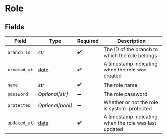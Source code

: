 # Role


## Fields

| Field                                                                | Type                                                                 | Required                                                             | Description                                                          |
| -------------------------------------------------------------------- | -------------------------------------------------------------------- | -------------------------------------------------------------------- | -------------------------------------------------------------------- |
| `branch_id`                                                          | *str*                                                                | :heavy_check_mark:                                                   | The ID of the branch to which the role belongs<br/>                  |
| `created_at`                                                         | [date](https://docs.python.org/3/library/datetime.html#date-objects) | :heavy_check_mark:                                                   | A timestamp indicating when the role was created<br/>                |
| `name`                                                               | *str*                                                                | :heavy_check_mark:                                                   | The role name<br/>                                                   |
| `password`                                                           | *Optional[str]*                                                      | :heavy_minus_sign:                                                   | The role password<br/>                                               |
| `protected`                                                          | *Optional[bool]*                                                     | :heavy_minus_sign:                                                   | Whether or not the role is system-protected<br/>                     |
| `updated_at`                                                         | [date](https://docs.python.org/3/library/datetime.html#date-objects) | :heavy_check_mark:                                                   | A timestamp indicating when the role was last updated<br/>           |